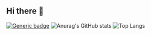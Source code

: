 ## Hi there 👋

<!--
**2427272221/2427272221** is a ✨ _special_ ✨ repository because its `README.md` (this file) appears on your GitHub profile.

Here are some ideas to get you started:

- 🔭 I’m currently working on ...
- 🌱 I’m currently learning ...
- 👯 I’m looking to collaborate on ...
- 🤔 I’m looking for help with ...
- 💬 Ask me about ...
- 📫 How to reach me: ...
- 😄 Pronouns: ...
- ⚡ Fun fact: ...
-->
[![Generic badge](https://img.shields.io/badge/<SUBJECT>-<STATUS>-<COLOR>.svg)](https://shields.io/)
![Anurag's GitHub stats](https://github-readme-stats.vercel.app/api?username=2427272221)
![Top Langs](https://github-readme-stats.vercel.app/api/top-langs/?username=2427272221)
